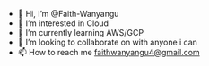 - 👋 Hi, I’m @Faith-Wanyangu
- 👀 I’m interested in Cloud 
- 🌱 I’m currently learning AWS/GCP
- 💞️ I’m looking to collaborate on with anyone i can
- 📫 How to reach me faithwanyangu4@gmail.com

<!---
Faith-Wanyangu/Faith-Wanyangu is a ✨ special ✨ repository because its `README.md` (this file) appears on your GitHub profile.
You can click the Preview link to take a look at your changes.
--->
